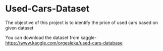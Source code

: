 # Used-Cars-Dataset
The objective of this project is to identify the price of used cars based on given dataset

You can download the dataset from kaggle- https://www.kaggle.com/orgesleka/used-cars-database
